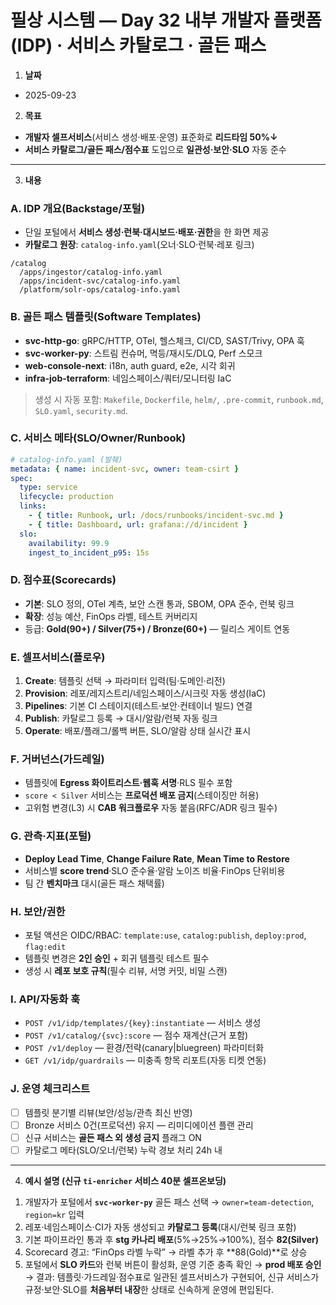 # 필상 시스템 — Day 32 내부 개발자 플랫폼(IDP) · 서비스 카탈로그 · 골든 패스

1. **날짜**

* 2025-09-23

2. **목표**

* **개발자 셀프서비스**(서비스 생성·배포·운영) 표준화로 **리드타임 50%↓**
* **서비스 카탈로그/골든 패스/점수표** 도입으로 **일관성·보안·SLO** 자동 준수

---

3. **내용**

### A. IDP 개요(Backstage/포털)

* 단일 포털에서 **서비스 생성·런북·대시보드·배포·권한**을 한 화면 제공
* **카탈로그 원장**: `catalog-info.yaml`(오너·SLO·런북·레포 링크)

```
/catalog
  /apps/ingestor/catalog-info.yaml
  /apps/incident-svc/catalog-info.yaml
  /platform/solr-ops/catalog-info.yaml
```

### B. 골든 패스 템플릿(Software Templates)

* **svc-http-go**: gRPC/HTTP, OTel, 헬스체크, CI/CD, SAST/Trivy, OPA 훅
* **svc-worker-py**: 스트림 컨슈머, 멱등/재시도/DLQ, Perf 스모크
* **web-console-next**: i18n, auth guard, e2e, 시각 회귀
* **infra-job-terraform**: 네임스페이스/쿼터/모니터링 IaC

> 생성 시 자동 포함: `Makefile`, `Dockerfile`, `helm/`, `.pre-commit`, `runbook.md`, `SLO.yaml`, `security.md`.

### C. 서비스 메타(SLO/Owner/Runbook)

```yaml
# catalog-info.yaml (발췌)
metadata: { name: incident-svc, owner: team-csirt }
spec:
  type: service
  lifecycle: production
  links:
    - { title: Runbook, url: /docs/runbooks/incident-svc.md }
    - { title: Dashboard, url: grafana://d/incident }
  slo:
    availability: 99.9
    ingest_to_incident_p95: 15s
```

### D. 점수표(Scorecards)

* **기본**: SLO 정의, OTel 계측, 보안 스캔 통과, SBOM, OPA 준수, 런북 링크
* **확장**: 성능 예산, FinOps 라벨, 테스트 커버리지
* 등급: **Gold(90+) / Silver(75+) / Bronze(60+)** — 릴리스 게이트 연동

### E. 셀프서비스(플로우)

1. **Create**: 템플릿 선택 → 파라미터 입력(팀·도메인·리전)
2. **Provision**: 레포/레지스트리/네임스페이스/시크릿 자동 생성(IaC)
3. **Pipelines**: 기본 CI 스테이지(테스트·보안·컨테이너 빌드) 연결
4. **Publish**: 카탈로그 등록 → 대시/알람/런북 자동 링크
5. **Operate**: 배포/플래그/롤백 버튼, SLO/알람 상태 실시간 표시

### F. 거버넌스(가드레일)

* 템플릿에 **Egress 화이트리스트·웹훅 서명**·RLS 필수 포함
* `score < Silver` 서비스는 **프로덕션 배포 금지**(스테이징만 허용)
* 고위험 변경(L3) 시 **CAB 워크플로우** 자동 붙음(RFC/ADR 링크 필수)

### G. 관측·지표(포털)

* **Deploy Lead Time**, **Change Failure Rate**, **Mean Time to Restore**
* 서비스별 **score trend**·SLO 준수율·알람 노이즈 비율·FinOps 단위비용
* 팀 간 **벤치마크** 대시(골든 패스 채택률)

### H. 보안/권한

* 포털 액션은 OIDC/RBAC: `template:use`, `catalog:publish`, `deploy:prod`, `flag:edit`
* 템플릿 변경은 **2인 승인** + 회귀 템플릿 테스트 필수
* 생성 시 **레포 보호 규칙**(필수 리뷰, 서명 커밋, 비밀 스캔)

### I. API/자동화 훅

* `POST /v1/idp/templates/{key}:instantiate` — 서비스 생성
* `POST /v1/catalog/{svc}:score` — 점수 재계산(근거 포함)
* `POST /v1/deploy` — 환경/전략(canary|bluegreen) 파라미터화
* `GET /v1/idp/guardrails` — 미충족 항목 리포트(자동 티켓 연동)

### J. 운영 체크리스트

* [ ] 템플릿 분기별 리뷰(보안/성능/관측 최신 반영)
* [ ] Bronze 서비스 0건(프로덕션) 유지 — 리미디에이션 플랜 관리
* [ ] 신규 서비스는 **골든 패스 외 생성 금지** 플래그 ON
* [ ] 카탈로그 메타(SLO/오너/런북) 누락 경보 처리 24h 내

---

4. **예시 설명 (신규 `ti-enricher` 서비스 40분 셀프온보딩)**

1) 개발자가 포털에서 **`svc-worker-py`** 골든 패스 선택 → `owner=team-detection`, `region=kr` 입력
2) 레포·네임스페이스·CI가 자동 생성되고 **카탈로그 등록**(대시/런북 링크 포함)
3) 기본 파이프라인 통과 후 **stg 카나리 배포**(5%→25%→100%), 점수 **82(Silver)**
4) Scorecard 경고: “FinOps 라벨 누락” → 라벨 추가 후 **88(Gold)**로 상승
5) 포털에서 **SLO 카드**와 런북 버튼이 활성화, 운영 기준 충족 확인 → **prod 배포 승인**
   → 결과: 템플릿·가드레일·점수표로 일관된 셀프서비스가 구현되어, 신규 서비스가 규정·보안·SLO를 **처음부터 내장**한 상태로 신속하게 운영에 편입된다.
